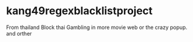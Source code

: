 # kang49regexblacklistproject
From thailand
Block thai Gambling in more movie web or the crazy popup.
and orther
